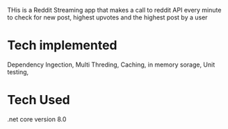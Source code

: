 THis is a Reddit Streaming app that makes a call to reddit API every minute to check for new post, highest upvotes and the highest post by a user

Tech implemented
=================
Dependency Ingection,
Multi Threding,
Caching,
in memory sorage,
Unit testing,

Tech Used
==============
.net core version 8.0
